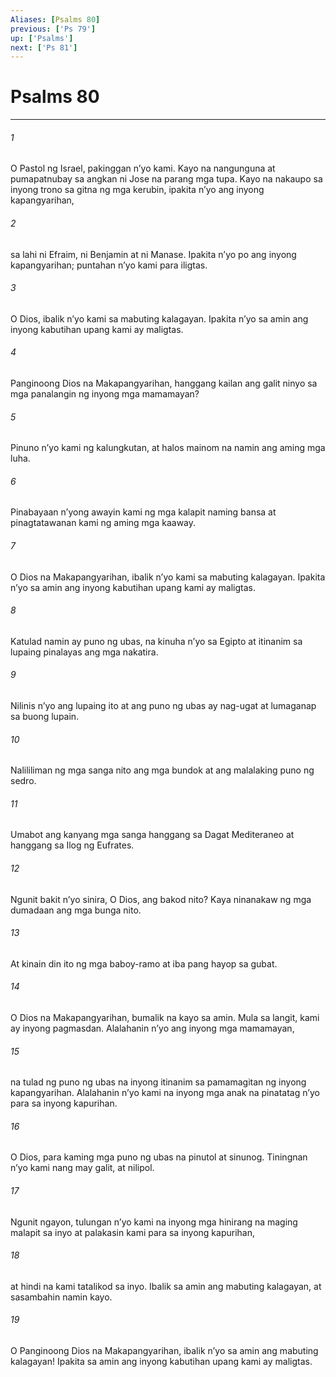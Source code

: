```yaml
---
Aliases: [Psalms 80]
previous: ['Ps 79']
up: ['Psalms']
next: ['Ps 81']
---
```

# Psalms 80

***

###### 1
O Pastol ng Israel, pakinggan nʼyo kami. Kayo na nangunguna at pumapatnubay sa angkan ni Jose na parang mga tupa. Kayo na nakaupo sa inyong trono sa gitna ng mga kerubin, ipakita nʼyo ang inyong kapangyarihan, 

###### 2
sa lahi ni Efraim, ni Benjamin at ni Manase. Ipakita nʼyo po ang inyong kapangyarihan; puntahan nʼyo kami para iligtas. 

###### 3
O Dios, ibalik nʼyo kami sa mabuting kalagayan. Ipakita nʼyo sa amin ang inyong kabutihan upang kami ay maligtas. 

###### 4
Panginoong Dios na Makapangyarihan, hanggang kailan ang galit ninyo sa mga panalangin ng inyong mga mamamayan? 

###### 5
Pinuno nʼyo kami ng kalungkutan, at halos mainom na namin ang aming mga luha. 

###### 6
Pinabayaan nʼyong awayin kami ng mga kalapit naming bansa at pinagtatawanan kami ng aming mga kaaway. 

###### 7
O Dios na Makapangyarihan, ibalik nʼyo kami sa mabuting kalagayan. Ipakita nʼyo sa amin ang inyong kabutihan upang kami ay maligtas. 

###### 8
Katulad namin ay puno ng ubas, na kinuha nʼyo sa Egipto at itinanim sa lupaing pinalayas ang mga nakatira. 

###### 9
Nilinis nʼyo ang lupaing ito at ang puno ng ubas ay nag-ugat at lumaganap sa buong lupain. 

###### 10
Nalililiman ng mga sanga nito ang mga bundok at ang malalaking puno ng sedro. 

###### 11
Umabot ang kanyang mga sanga hanggang sa Dagat Mediteraneo at hanggang sa Ilog ng Eufrates. 

###### 12
Ngunit bakit nʼyo sinira, O Dios, ang bakod nito? Kaya ninanakaw ng mga dumadaan ang mga bunga nito. 

###### 13
At kinain din ito ng mga baboy-ramo at iba pang hayop sa gubat. 

###### 14
O Dios na Makapangyarihan, bumalik na kayo sa amin. Mula sa langit, kami ay inyong pagmasdan. Alalahanin nʼyo ang inyong mga mamamayan, 

###### 15
na tulad ng puno ng ubas na inyong itinanim sa pamamagitan ng inyong kapangyarihan. Alalahanin nʼyo kami na inyong mga anak na pinatatag nʼyo para sa inyong kapurihan. 

###### 16
O Dios, para kaming mga puno ng ubas na pinutol at sinunog. Tiningnan nʼyo kami nang may galit, at nilipol. 

###### 17
Ngunit ngayon, tulungan nʼyo kami na inyong mga hinirang na maging malapit sa inyo at palakasin kami para sa inyong kapurihan, 

###### 18
at hindi na kami tatalikod sa inyo. Ibalik sa amin ang mabuting kalagayan, at sasambahin namin kayo. 

###### 19
O Panginoong Dios na Makapangyarihan, ibalik nʼyo sa amin ang mabuting kalagayan! Ipakita sa amin ang inyong kabutihan upang kami ay maligtas.
